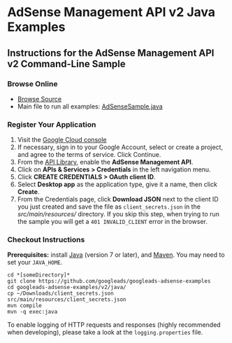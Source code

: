 # AdSense Management API v2 Java Examples

## Instructions for the AdSense Management API v2 Command-Line Sample

### Browse Online

  - [Browse Source](http://code.google.com/p/google-api-java-client/source/browse?repo=samples#hg/adsense-cmdline-sample)
  - Main file to run all examples:
    [AdSenseSample.java](http://code.google.com/p/google-api-java-client/source/browse/adsense-cmdline-sample/src/main/java/com/google/api/services/samples/adsense/cmdline/AdSenseSample.java?repo=samples)

### Register Your Application

  1. Visit the [Google Cloud console](https://cloud.google.com/console/start/api?id=adsense)
  1. If necessary, sign in to your Google Account, select or create a project,
     and agree to the terms of service.  Click Continue.
  1. From the
     [API Library](https://console.cloud.google.com/start/api?id=adsense.googleapis.com),
     enable the **AdSense Management API**.
  1. Click on **APIs & Services > Credentials** in the left navigation menu.
  1. Click **CREATE CREDENTIALS > OAuth client ID**.
  1. Select **Desktop app** as the application type, give it a name, then click
     **Create**.
  1. From the Credentials page, click **Download JSON** next to the client ID you
     just created and save the file as `client_secrets.json` in the
     *src/main/resources/* directory. If you skip this step, when trying
     to run the sample you will get a `401 INVALID_CLIENT` error in the browser.

### Checkout Instructions

**Prerequisites:** install [Java](http://java.com) (version 7 or later), and
[Maven](http://maven.apache.org/download.html). You may need to set your
`JAVA_HOME`.

```
cd *[someDirectory]*
git clone https://github.com/googleads/googleads-adsense-examples
cd googleads-adsense-examples/v2/java/
cp ~/Downloads/client_secrets.json src/main/resources/client_secrets.json
mvn compile
mvn -q exec:java
```

To enable logging of HTTP requests and responses (highly recommended when
developing), please take a look at the `logging.properties` file.
